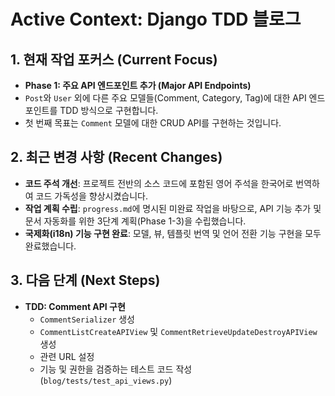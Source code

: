 # Active Context: Django TDD 블로그

## 1. 현재 작업 포커스 (Current Focus)

- **Phase 1: 주요 API 엔드포인트 추가 (Major API Endpoints)**
- `Post`와 `User` 외에 다른 주요 모델들(Comment, Category, Tag)에 대한 API 엔드포인트를 TDD 방식으로 구현합니다.
- 첫 번째 목표는 `Comment` 모델에 대한 CRUD API를 구현하는 것입니다.

## 2. 최근 변경 사항 (Recent Changes)

- **코드 주석 개선**: 프로젝트 전반의 소스 코드에 포함된 영어 주석을 한국어로 번역하여 코드 가독성을 향상시켰습니다.
- **작업 계획 수립**: `progress.md`에 명시된 미완료 작업을 바탕으로, API 기능 추가 및 문서 자동화를 위한 3단계 계획(Phase 1-3)을 수립했습니다.
- **국제화(i18n) 기능 구현 완료**: 모델, 뷰, 템플릿 번역 및 언어 전환 기능 구현을 모두 완료했습니다.

## 3. 다음 단계 (Next Steps)

- **TDD: Comment API 구현**
  - `CommentSerializer` 생성
  - `CommentListCreateAPIView` 및 `CommentRetrieveUpdateDestroyAPIView` 생성
  - 관련 URL 설정
  - 기능 및 권한을 검증하는 테스트 코드 작성 (`blog/tests/test_api_views.py`)

